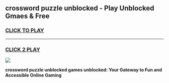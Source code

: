 
## crossword puzzle unblocked - Play Unblocked Gmaes & Free
<h3>
<a href="https://news.freeplayer.one?title=crossword_puzzle_unblocked&ref=23F">CLICK TO PLAY</a></h3>
<hr>

<h3>
<a href="https://news.freeplayer.one?title=crossword_puzzle_unblocked&ref=23F">CLICK 2 PLAY</a>
  
</h3>

<a href="https://news.freeplayer.one?title=crossword_puzzle_unblocked&ref=23F/"><img src="https://clearcache.store/games.png"></a>


**crossword puzzle unblocked games unblocked: Your Gateway to Fun and Accessible Online Gaming**
